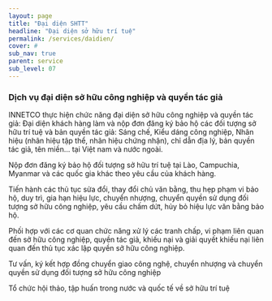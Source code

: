```yaml
---
layout: page
title: "Đại diện SHTT"
headline: "Đại diện sở hữu trí tuệ"
permalink: /services/daidien/
cover: #
sub_nav: true
parent: service
sub_level: 07
---
```


### Dịch vụ đại diện sở hữu công nghiệp và quyền tác giả

INNETCO thực hiện chức năng đại diện sở hữu công nghiệp và quyền tác giả: Đại diện khách hàng làm và nộp đơn đăng ký bảo hộ các đối tượng sở hữu trí tuệ và bản quyền tác giả: Sáng chế, Kiểu dáng công nghiệp, Nhãn hiệu (nhãn hiệu tập thể, nhãn hiệu chứng nhận), chỉ dẫn địa lý, bản quyền tác giả, tên miền… tại Việt nam và nước ngoài.

Nộp đơn đăng ký bảo hộ đối tượng sở hữu trí tuệ tại Lào, Campuchia, Myanmar và các quốc gia khác theo yêu cầu của khách hàng.

Tiến hành các thủ tục sửa đổi, thay đổi chủ văn bằng, thu hẹp phạm vi bảo hộ, duy trì, gia hạn hiệu lực, chuyển nhượng, chuyển quyền sử dụng đối tượng sở hữu công nghiệp, yêu cầu chấm dứt, hủy bỏ hiệu lực văn bằng bảo hộ.

Phối hợp với các cơ quan chức năng xử lý các tranh chấp, vi phạm liên quan đến sở hữu công nghiệp, quyền tác giả, khiếu nại và giải quyết khiếu nại liên quan đến thủ tục xác lập quyền sở hữu công nghiệp.

Tư vấn, ký kết hợp đồng chuyển giao công nghệ, chuyển nhượng và chuyển quyền sử dụng đối tượng sở hữu công nghiệp

Tổ chức hội thảo, tập huấn trong nước và quốc tế về sở hữu trí tuệ